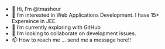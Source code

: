 - 👋 Hi, I’m @tmashour
- 👀 I’m interested in Web Applications Development.  I have 15+ Expereince in JEE.
- 🌱 I’m currently exploring with GitHub
- 💞️ I’m looking to collaborate on development issues.
- 📫 How to reach me ... send me a message here!!

<!---
tmashour/tmashour is a ✨ special ✨ repository because its `README.md` (this file) appears on your GitHub profile.
You can click the Preview link to take a look at your changes.
--->
